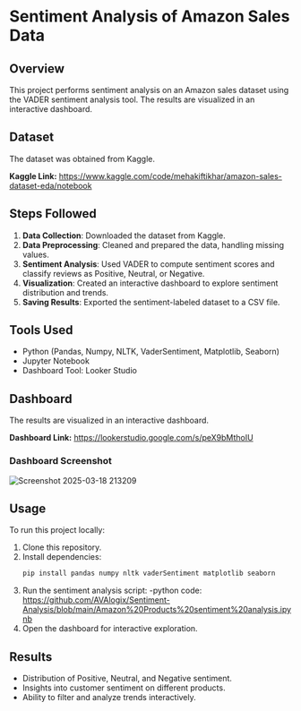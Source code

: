 # Sentiment Analysis of Amazon Sales Data

## Overview
This project performs sentiment analysis on an Amazon sales dataset using the VADER sentiment analysis tool. The results are visualized in an interactive dashboard.

## Dataset
The dataset was obtained from Kaggle.

**Kaggle Link:** https://www.kaggle.com/code/mehakiftikhar/amazon-sales-dataset-eda/notebook


## Steps Followed
1. **Data Collection**: Downloaded the dataset from Kaggle.
2. **Data Preprocessing**: Cleaned and prepared the data, handling missing values.
3. **Sentiment Analysis**: Used VADER to compute sentiment scores and classify reviews as Positive, Neutral, or Negative.
4. **Visualization**: Created an interactive dashboard to explore sentiment distribution and trends.
5. **Saving Results**: Exported the sentiment-labeled dataset to a CSV file.

## Tools Used
- Python (Pandas, Numpy, NLTK, VaderSentiment, Matplotlib, Seaborn)
- Jupyter Notebook
- Dashboard Tool: Looker Studio

## Dashboard
The results are visualized in an interactive dashboard.

**Dashboard Link:** https://lookerstudio.google.com/s/peX9bMthoIU

### Dashboard Screenshot
![Screenshot 2025-03-18 213209](https://github.com/user-attachments/assets/c2b8ee81-76cd-4190-8328-04ecd8d46fa2)

## Usage
To run this project locally:
1. Clone this repository.
2. Install dependencies:
   ```sh
   pip install pandas numpy nltk vaderSentiment matplotlib seaborn
   ```
3. Run the sentiment analysis script:
  -python code: https://github.com/AVAlogix/Sentiment-Analysis/blob/main/Amazon%20Products%20sentiment%20analysis.ipynb       
4. Open the dashboard for interactive exploration.

## Results
- Distribution of Positive, Neutral, and Negative sentiment.
- Insights into customer sentiment on different products.
- Ability to filter and analyze trends interactively.

